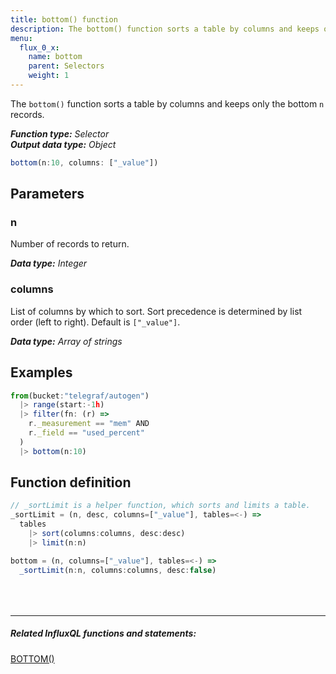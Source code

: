 ```yaml
---
title: bottom() function
description: The bottom() function sorts a table by columns and keeps only the bottom n records.
menu:
  flux_0_x:
    name: bottom
    parent: Selectors
    weight: 1
---
```


The `bottom()` function sorts a table by columns and keeps only the bottom `n` records.

_**Function type:** Selector_  
_**Output data type:** Object_

```js
bottom(n:10, columns: ["_value"])
```

## Parameters

### n
Number of records to return.

_**Data type:** Integer_

### columns
List of columns by which to sort.
Sort precedence is determined by list order (left to right).
Default is `["_value"]`.

_**Data type:** Array of strings_

## Examples
```js
from(bucket:"telegraf/autogen")
  |> range(start:-1h)
  |> filter(fn: (r) =>
    r._measurement == "mem" AND
    r._field == "used_percent"
  )
  |> bottom(n:10)
```

## Function definition
```js
// _sortLimit is a helper function, which sorts and limits a table.
_sortLimit = (n, desc, columns=["_value"], tables=<-) =>
  tables
    |> sort(columns:columns, desc:desc)
    |> limit(n:n)

bottom = (n, columns=["_value"], tables=<-) =>
  _sortLimit(n:n, columns:columns, desc:false)
```

<hr style="margin-top:4rem"/>

##### Related InfluxQL functions and statements:
[BOTTOM()](/influxdb/latest/query_language/functions/#bottom)
